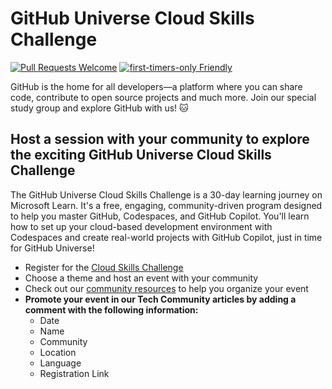 # GitHub Universe Cloud Skills Challenge

[![Pull Requests Welcome](https://img.shields.io/badge/PRs-welcome-brightgreen.svg?style=flat)](http://makeapullrequest.com)
[![first-timers-only Friendly](https://img.shields.io/badge/first--timers--only-friendly-blue.svg)](http://www.firsttimersonly.com/)

GitHub is the home for all developers—a platform where you can share code, contribute to open source projects and much more. Join our special study group and explore GitHub with us! 🐱

## Host a session with your community to explore the exciting GitHub Universe Cloud Skills Challenge

The GitHub Universe Cloud Skills Challenge is a 30-day learning journey on Microsoft Learn. It's a free, engaging, community-driven program designed to help you master GitHub, Codespaces, and GitHub Copilot. You'll learn how to set up your cloud-based development environment with Codespaces and create real-world projects with GitHub Copilot, just in time for GitHub Universe!

- Register for the [Cloud Skills Challenge]((https://aka.ms/GitHubUniverseChallenge))
- Choose a theme and host an event with your community 
- Check out our [community resources](/community) to help you organize your event
- **Promote your event in our Tech Community articles by adding a comment with the following information:**
  - Date
  - Name
  - Community
  - Location
  - Language
  - Registration Link
